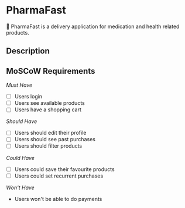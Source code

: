 # PharmaFast
💊 PharmaFast is a delivery application for medication and health related products.

## Description



## MoSCoW Requirements

*Must Have*
- [ ] Users login
- [ ] Users see available products
- [ ] Users have a shopping cart

*Should Have*
- [ ] Users should edit their profile
- [ ] Users  should see past purchases
- [ ] Users should filter products

*Could Have*
- [ ] Users could save their favourite products
- [ ] Users could set recurrent purchases

*Won't Have*
- Users won't be able to do payments

